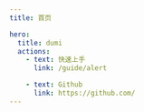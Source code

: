 ```yaml
---
title: 首页

hero:
  title: dumi
  actions:
    - text: 快速上手
      link: /guide/alert

    - text: Github
      link: https://github.com/
---
```

